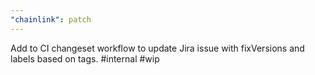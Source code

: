 ```yaml
---
"chainlink": patch
---
```


Add to CI changeset workflow to update Jira issue with fixVersions and labels based on tags. #internal #wip
